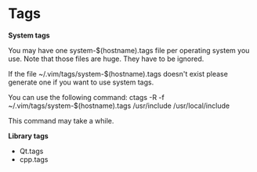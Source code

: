 Tags
====

**System tags**

You may have one system-$(hostname).tags file per operating system you use. 
Note that those files are huge. They have to be ignored.

If the file ~/.vim/tags/system-$(hostname).tags doesn't exist please generate one if you want to use system tags.

You can use the following command:
    ctags -R -f ~/.vim/tags/system-$(hostname).tags /usr/include /usr/local/include

This command may take a while.

**Library tags**

 - Qt.tags
 - cpp.tags
